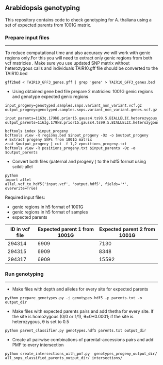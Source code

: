 ## Arabidopsis genotyping 
This repository contains code to check genotyping for A. thaliana using a set of expected parents from 1001G matrix. 

### Prepare input files
------
To reduce computational time and also accuracy we will work with genic regions only.For this you will need to extract only genic regions from both vcf matricies . Make sure you use updated SNP matrix without heterozygous calls and individuals
TAIR10.gff file should be converted to the TAIR10.bed

```
gff2bed < TAIR10_GFF3_genes.gff | grep 'gene' > TAIR10_GFF3_genes.bed
```
- Using obtained gene bed file prepare 2 matricies: 1001G genic regions and genotype expected genic regions
```
input_progeny=genotyped.samples.snps.variant_non_variant.vcf.gz
output_progeny=genotyped.samples.snps.variant_non_variant.genes.vcf.gz

input_parents=1163g.179kB.prior15.gauss4.ts99.5.BIALLELIC.heterozygous_acc_removed.hetmasked.vcf.gz
output_parents=1163g.179kB.prior15.gauss4.ts99.5.BIALLELIC.heterozygous_acc_removed.hetmasked.pos_of_interest_genes.vcf.gz

bcftools index $input_progeny 
bcftools view -R regions.bed $input_progeny -Oz -o $output_progeny
# Extract progeny SNPs from 1001G matrix
zcat $output_progeny | cut -f 1,2 >positions_progeny.txt
bcftools view -R positions_progeny.txt $input_parents -Oz -o $output_parents
```

- Convert both files (paternal and progeny ) to the hdf5 format using scikit-allel
```
python
import allel
allel.vcf_to_hdf5('input.vcf', 'output.hdf5', fields='*', overwrite=True)
```

Required input files:
- genic regions in h5 format of 1001G
- genic regions in h5 format of samples 
- expected parents

| ID in vcf file | Expected parent 1 from 1001G | Expected parent 2 from 1001G |
|----------------|------------------------------|------------------------------|
| 294314         | 6909                         | 7130                         |
| 294315         | 6909                         | 8348                         |
| 294317         | 6909                         | 15592                        |


### Run genotyping
------
- Make files with depth and alleles for every site for expected parents 
```
python prepare_genotypes.py -i genotypes.hdf5 -p parents.txt -o output_dir
```
- Make files with expected parents pairs and add thetha for every site. If the site is homozygous (0/0 or 1/1), θ=0+0.0001; if the site is heterozygous, θ is set to 0.5
  
```
python parent_classifier.py genotypes.hdf5 parents.txt output_dir
```
- Create all pairwise combinations of parental-accessions pairs and add PMF to every intersection
```
python create_intersections_with_pmf.py  genotypes_progeny_output_dir/ all_snps_classified_parents_output_dir/ intersections/
```




